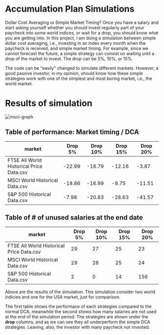 # Accumulation Plan Simulations
Dollar Cost Averaging or Simple Market Timing? Once you have a salary and start asking yourself whether you should invest regularly part of your paycheck into some world indices, or wait for a drop, you should know what you are getting into. In this project, I am doing a simulation between simple dollar cost averaging, i.e., investing in an index every month when the paycheck is received, and simple market timing. For example, since we cannot forecast the future, a simple strategy can consist on waiting until a drop of the market to invest. The drop can be 5%, 10%, or 15%.

The code can be "easily" changed to simulate different markets. However, a good passive investor, in my opinion, should know how these simple strategies work with one of the simplest and most boring market, i.e., the world market.

# Results of simulation

![msci-graph](https://github.com/zkivo/accumulation-plan-simulation/assets/58048638/0c7bbdab-1f3b-44c7-b046-8bf35156facc)

## Table of performance: Market timing / DCA

|market                                  |Drop 5%|Drop 10%|Drop 15%|Drop 20%|
|----------------------------------------|-------|--------|--------|--------|
|FTSE All World Historical Price Data.csv|-22.99 |-18.79  |-12.16  |-3.87   |
|MSCI World Historical Data.csv          |-18.86 |-16.99  |-9.75   |-11.51  |
|S&P 500 Historical Data.csv             |-7.98  |-20.83  |-28.63  |-41.57  |

## Table of # of unused salaries at the end date

|market                                  |Drop 5%|Drop 10%|Drop 15%|Drop 20%|
|----------------------------------------|-------|--------|--------|--------|
|FTSE All World Historical Price Data.csv|29     |27      |25      |23      |
|MSCI World Historical Data.csv          |29     |28      |25      |24      |
|S&P 500 Historical Data.csv             |2      |0       |14      |156     |

Above are the results of the simulation. This simulation consider two world indicies and one for the USA market, just for comparison.

The first table shows the performace of each strategies compared to the normal DCA, meanwhile the second shows how many salaries are not used at the end of the simulation period. The strategies are shown under the **drop** columns, and as we can see they all underperform the simple DCA strategies. Leaving, also, the investor with many paycheck not invested.  
